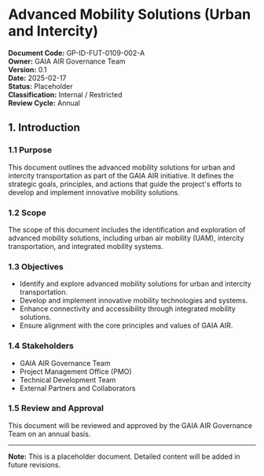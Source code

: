 # Advanced Mobility Solutions (Urban and Intercity)

**Document Code:** GP-ID-FUT-0109-002-A  
**Owner:** GAIA AIR Governance Team  
**Version:** 0.1  
**Date:** 2025-02-17  
**Status:** Placeholder  
**Classification:** Internal / Restricted  
**Review Cycle:** Annual  

## 1. Introduction

### 1.1 Purpose
This document outlines the advanced mobility solutions for urban and intercity transportation as part of the GAIA AIR initiative. It defines the strategic goals, principles, and actions that guide the project's efforts to develop and implement innovative mobility solutions.

### 1.2 Scope
The scope of this document includes the identification and exploration of advanced mobility solutions, including urban air mobility (UAM), intercity transportation, and integrated mobility systems.

### 1.3 Objectives
- Identify and explore advanced mobility solutions for urban and intercity transportation.
- Develop and implement innovative mobility technologies and systems.
- Enhance connectivity and accessibility through integrated mobility solutions.
- Ensure alignment with the core principles and values of GAIA AIR.

### 1.4 Stakeholders
- GAIA AIR Governance Team
- Project Management Office (PMO)
- Technical Development Team
- External Partners and Collaborators

### 1.5 Review and Approval
This document will be reviewed and approved by the GAIA AIR Governance Team on an annual basis.

---

**Note:** This is a placeholder document. Detailed content will be added in future revisions.
